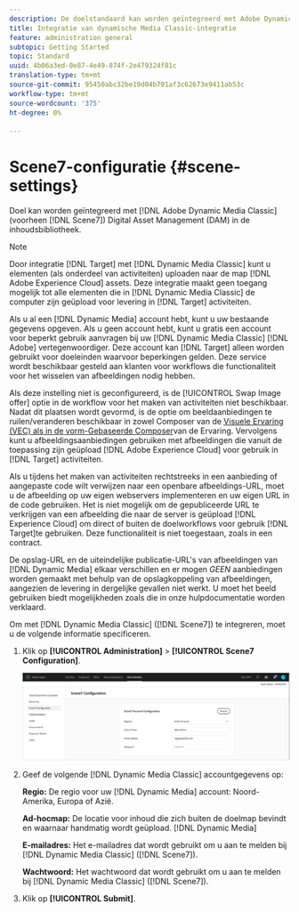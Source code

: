 ```yaml
---
description: De doelstandaard kan worden geïntegreerd met Adobe Dynamic Media Classic (voorheen Scene7) voor Digital Asset Management (DAM) in de inhoudsbibliotheek.
title: Integratie van dynamische Media Classic-integratie
feature: administration general
subtopic: Getting Started
topic: Standard
uuid: 4b06a3ed-0e87-4e49-874f-2e479324f81c
translation-type: tm+mt
source-git-commit: 95450abc32be19d04b791af3c62673e9411ab53c
workflow-type: tm+mt
source-wordcount: '375'
ht-degree: 0%

---
```



# Scene7-configuratie {#scene-settings}

Doel kan worden geïntegreerd met [!DNL Adobe Dynamic Media Classic] (voorheen [!DNL Scene7]) Digital Asset Management (DAM) in de inhoudsbibliotheek.

>[!NOTE]
>
>Door integratie [!DNL Target] met [!DNL Dynamic Media Classic] kunt u elementen (als onderdeel van activiteiten) uploaden naar de map [!DNL Adobe Experience Cloud] assets. Deze integratie maakt geen toegang mogelijk tot alle elementen die in [!DNL Dynamic Media Classic] de computer zijn geüpload voor levering in [!DNL Target] activiteiten.

Als u al een [!DNL Dynamic Media] account hebt, kunt u uw bestaande gegevens opgeven. Als u geen account hebt, kunt u gratis een account voor beperkt gebruik aanvragen bij uw [!DNL Dynamic Media Classic] [!DNL Adobe] vertegenwoordiger. Deze account kan [!DNL Target] alleen worden gebruikt voor doeleinden waarvoor beperkingen gelden. Deze service wordt beschikbaar gesteld aan klanten voor workflows die functionaliteit voor het wisselen van afbeeldingen nodig hebben.

Als deze instelling niet is geconfigureerd, is de [!UICONTROL Swap Image offer] optie in de workflow voor het maken van activiteiten niet beschikbaar. Nadat dit plaatsen wordt gevormd, is de optie om beeldaanbiedingen te ruilen/veranderen beschikbaar in zowel Composer van de [Visuele Ervaring (VEC) als in de vorm-Gebaseerde Composer](/help/c-experiences/experiences.md#concept_A2E10F6AFB3D4AEAB6951EE14688848D)van de Ervaring. Vervolgens kunt u afbeeldingsaanbiedingen gebruiken met afbeeldingen die vanuit de toepassing zijn geüpload [!DNL Adobe Experience Cloud] voor gebruik in [!DNL Target] activiteiten.

Als u tijdens het maken van activiteiten rechtstreeks in een aanbieding of aangepaste code wilt verwijzen naar een openbare afbeeldings-URL, moet u de afbeelding op uw eigen webservers implementeren en uw eigen URL in de code gebruiken. Het is niet mogelijk om de gepubliceerde URL te verkrijgen van een afbeelding die naar de server is geüpload [!DNL Experience Cloud] om direct of buiten de doelworkflows voor gebruik [!DNL Target]te gebruiken. Deze functionaliteit is niet toegestaan, zoals in een contract.

De opslag-URL en de uiteindelijke publicatie-URL&#39;s van afbeeldingen van [!DNL Dynamic Media] elkaar verschillen en er mogen *GEEN* aanbiedingen worden gemaakt met behulp van de opslagkoppeling van afbeeldingen, aangezien de levering in dergelijke gevallen niet werkt. U moet het beeld gebruiken biedt mogelijkheden zoals die in onze hulpdocumentatie worden verklaard.

Om met [!DNL Dynamic Media Classic] ([!DNL Scene7]) te integreren, moet u de volgende informatie specificeren.

1. Klik op **[!UICONTROL Administration]** > **[!UICONTROL Scene7 Configuration]**.

   ![Scene7-pagina](/help/administrating-target/assets/scene7.png)

1. Geef de volgende [!DNL Dynamic Media Classic] accountgegevens op:

   **Regio:** De regio voor uw [!DNL Dynamic Media] account: Noord-Amerika, Europa of Azië.

   **Ad-hocmap:** De locatie voor inhoud die zich buiten de doelmap bevindt en waarnaar handmatig wordt geüpload. [!DNL Dynamic Media]

   **E-mailadres:** Het e-mailadres dat wordt gebruikt om u aan te melden bij [!DNL Dynamic Media Classic] ([!DNL Scene7]).

   **Wachtwoord:** Het wachtwoord dat wordt gebruikt om u aan te melden bij [!DNL Dynamic Media Classic] ([!DNL Scene7]).

1. Klik op **[!UICONTROL Submit]**.
